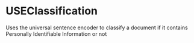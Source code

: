 # USEClassification
Uses the universal sentence encoder to classify a document if it contains Personally Identifiable Information or not
